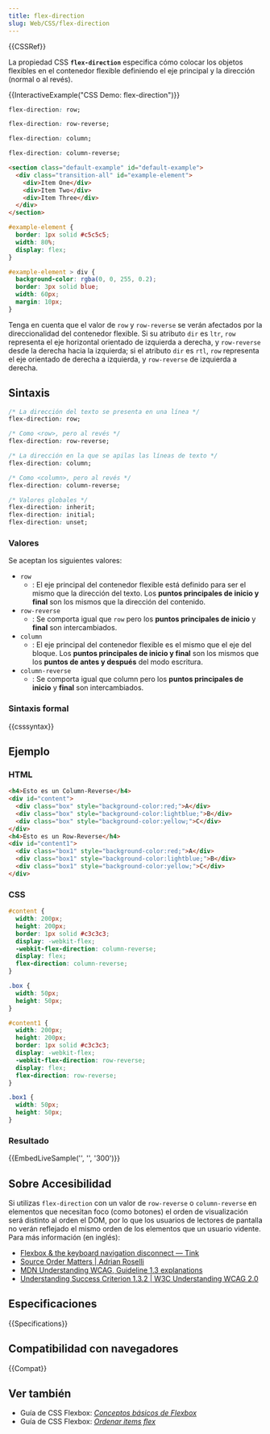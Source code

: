 ```yaml
---
title: flex-direction
slug: Web/CSS/flex-direction
---
```


{{CSSRef}}

La propiedad CSS **`flex-direction`** especifica cómo colocar los objetos flexibles en el contenedor flexible definiendo el eje principal y la dirección (normal o al revés).

{{InteractiveExample("CSS Demo: flex-direction")}}

```css interactive-example-choice
flex-direction: row;
```

```css interactive-example-choice
flex-direction: row-reverse;
```

```css interactive-example-choice
flex-direction: column;
```

```css interactive-example-choice
flex-direction: column-reverse;
```

```html interactive-example
<section class="default-example" id="default-example">
  <div class="transition-all" id="example-element">
    <div>Item One</div>
    <div>Item Two</div>
    <div>Item Three</div>
  </div>
</section>
```

```css interactive-example
#example-element {
  border: 1px solid #c5c5c5;
  width: 80%;
  display: flex;
}

#example-element > div {
  background-color: rgba(0, 0, 255, 0.2);
  border: 3px solid blue;
  width: 60px;
  margin: 10px;
}
```

Tenga en cuenta que el valor de `row` y `row-reverse` se verán afectados por la direccionalidad del contenedor flexible. Si su atributo `dir` es `ltr`, `row` representa el eje horizontal orientado de izquierda a derecha, y `row-reverse` desde la derecha hacia la izquierda; si el atributo `dir` es `rtl`, `row` representa el eje orientado de derecha a izquierda, y `row-reverse` de izquierda a derecha.

## Sintaxis

```css
/* La dirección del texto se presenta en una línea */
flex-direction: row;

/* Como <row>, pero al revés */
flex-direction: row-reverse;

/* La dirección en la que se apilas las líneas de texto */
flex-direction: column;

/* Como <column>, pero al revés */
flex-direction: column-reverse;

/* Valores globales */
flex-direction: inherit;
flex-direction: initial;
flex-direction: unset;
```

### Valores

Se aceptan los siguientes valores:

- `row`
  - : El eje principal del contenedor flexible está definido para ser el mismo que la dirección del texto. Los **puntos principales de inicio y final** son los mismos que la dirección del contenido.
- `row-reverse`
  - : Se comporta igual que `row` pero los **puntos principales de inicio** y **final** son intercambiados.
- `column`
  - : El eje principal del contenedor flexible es el mismo que el eje del bloque. Los **puntos principales de inicio y final** son los mismos que los **puntos de antes y después** del modo escritura.
- `column-reverse`
  - : Se comporta igual que column pero los **puntos principales de inicio** y **final** son intercambiados.

### Sintaxis formal

{{csssyntax}}

## Ejemplo

### HTML

```html
<h4>Esto es un Column-Reverse</h4>
<div id="content">
  <div class="box" style="background-color:red;">A</div>
  <div class="box" style="background-color:lightblue;">B</div>
  <div class="box" style="background-color:yellow;">C</div>
</div>
<h4>Esto es un Row-Reverse</h4>
<div id="content1">
  <div class="box1" style="background-color:red;">A</div>
  <div class="box1" style="background-color:lightblue;">B</div>
  <div class="box1" style="background-color:yellow;">C</div>
</div>
```

### CSS

```css
#content {
  width: 200px;
  height: 200px;
  border: 1px solid #c3c3c3;
  display: -webkit-flex;
  -webkit-flex-direction: column-reverse;
  display: flex;
  flex-direction: column-reverse;
}

.box {
  width: 50px;
  height: 50px;
}

#content1 {
  width: 200px;
  height: 200px;
  border: 1px solid #c3c3c3;
  display: -webkit-flex;
  -webkit-flex-direction: row-reverse;
  display: flex;
  flex-direction: row-reverse;
}

.box1 {
  width: 50px;
  height: 50px;
}
```

### Resultado

{{EmbedLiveSample('', '', '300')}}

## Sobre Accesibilidad

Si utilizas `flex-direction` con un valor de `row-reverse` o `column-reverse` en elementos que necesitan foco (como botones) el orden de visualización será distinto al orden el DOM, por lo que los usuarios de lectores de pantalla no verán reflejado el mismo orden de los elementos que un usuario vidente. Para más información (en inglés):

- [Flexbox & the keyboard navigation disconnect — Tink](https://tink.uk/flexbox-the-keyboard-navigation-disconnect/)
- [Source Order Matters | Adrian Roselli](https://adrianroselli.com/2015/09/source-order-matters.html)
- [MDN Understanding WCAG, Guideline 1.3 explanations](/es/docs/Web/Accessibility/Guides/Understanding_WCAG/Perceivable#Guideline_1.3_%E2%80%94_Create_content_that_can_be_presented_in_different_ways)
- [Understanding Success Criterion 1.3.2 | W3C Understanding WCAG 2.0](https://www.w3.org/TR/UNDERSTANDING-WCAG20/content-structure-separation-sequence.html)

## Especificaciones

{{Specifications}}

## Compatibilidad con navegadores

{{Compat}}

## Ver también

- Guía de CSS Flexbox: _[Conceptos básicos de Flexbox](/es/docs/Web/CSS/CSS_flexible_box_layout/Basic_concepts_of_flexbox)_
- Guía de CSS Flexbox: _[Ordenar items flex](/es/docs/Web/CSS/CSS_Flexible_Box_Layout/Ordering_Flex_Items)_

